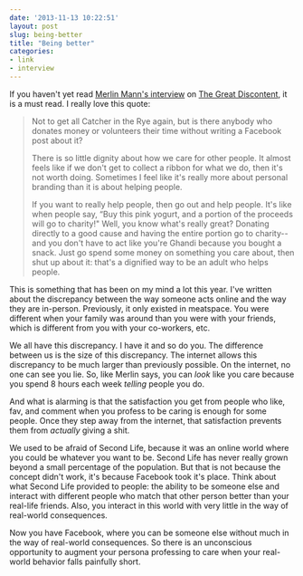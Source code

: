 ```yaml
---
date: '2013-11-13 10:22:51'
layout: post
slug: being-better
title: "Being better"
categories:
- link
- interview
---
```


If you haven't yet read [Merlin Mann's interview][1] on [The Great Discontent][2], it is a must read. I really love this quote:

>  Not to get all Catcher in the Rye again, but is there anybody who donates money or volunteers their time without writing a Facebook post about it?
>
> There is so little dignity about how we care for other people. It almost feels like if we don't get to collect a ribbon for what we do, then it's not worth doing. Sometimes I feel like it's really more about personal branding than it is about helping people.
>
> If you want to really help people, then go out and help people. It's like when people say, “Buy this pink yogurt, and a portion of the proceeds will go to charity!" Well, you know what's really great? Donating directly to a good cause and having the entire portion go to charity--and you don't have to act like you're Ghandi because you bought a snack. Just go spend some money on something you care about, then shut up about it: that's a dignified way to be an adult who helps people.

This is something that has been on my mind a lot this year. I've written about the discrepancy between the way someone acts online and the way they are in-person. Previously, it only existed in meatspace. You were different when your family was around than you were with your friends, which is different from you with your co-workers, etc.

We all have this discrepancy. I have it and so do you. The difference between us is the size of this discrepancy. The internet allows this discrepancy to be much larger than previously possible. On the internet, no one can see you lie. So, like Merlin says, you can *look* like you care because you spend 8 hours each week *telling* people you do.

And what is alarming is that the satisfaction you get from people who like, fav, and comment when you profess to be caring is enough for some people. Once they step away from the internet, that satisfaction prevents them from *actually* giving a shit.

We used to be afraid of Second Life, because it was an online world where you could be whatever you want to be. Second Life has never really grown beyond a small percentage of the population. But that is not because the concept didn't work, it's because Facebook took it's place. Think about what Second Life provided to people: the ability to be someone else and interact with different people who match that other person better than your real-life friends. Also, you interact in this world with very little in the way of real-world consequences.

Now you have Facebook, where you can be someone else without much in the way of real-world consequences. So there is an unconscious opportunity to augment your persona professing to care when your real-world behavior falls painfully short.

[1]: http://thegreatdiscontent.com/merlin-mann
[2]: http://thegreatdiscontent.com